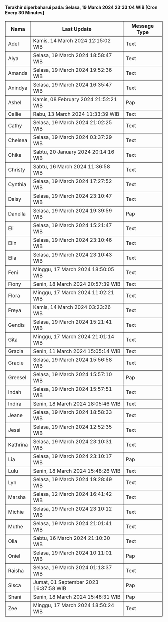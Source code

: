 #### Terakhir diperbaharui pada: Selasa, 19 March 2024 23:33:04 WIB [Cron Every 30 Minutes]

<table border='1'><tr><th>Nama</th><th>Last Update</th><th>Message Type</th></tr><tr><td>Adel</td><td>Kamis, 14 March 2024 12:15:02 WIB</td><td>Text</td></tr><tr><td>Alya</td><td>Selasa, 19 March 2024 18:58:47 WIB</td><td>Text</td></tr><tr><td>Amanda</td><td>Selasa, 19 March 2024 19:52:36 WIB</td><td>Text</td></tr><tr><td>Anindya</td><td>Selasa, 19 March 2024 16:35:47 WIB</td><td>Text</td></tr><tr><td>Ashel</td><td>Kamis, 08 February 2024 21:52:21 WIB</td><td>Pap</td></tr><tr><td>Callie</td><td>Rabu, 13 March 2024 11:33:39 WIB</td><td>Text</td></tr><tr><td>Cathy</td><td>Selasa, 19 March 2024 21:02:25 WIB</td><td>Text</td></tr><tr><td>Chelsea</td><td>Selasa, 19 March 2024 03:37:29 WIB</td><td>Text</td></tr><tr><td>Chika</td><td>Sabtu, 20 January 2024 20:14:16 WIB</td><td>Text</td></tr><tr><td>Christy</td><td>Sabtu, 16 March 2024 11:36:58 WIB</td><td>Text</td></tr><tr><td>Cynthia</td><td>Selasa, 19 March 2024 17:27:52 WIB</td><td>Text</td></tr><tr><td>Daisy</td><td>Selasa, 19 March 2024 23:10:47 WIB</td><td>Text</td></tr><tr><td>Danella</td><td>Selasa, 19 March 2024 19:39:59 WIB</td><td>Pap</td></tr><tr><td>Eli</td><td>Selasa, 19 March 2024 15:21:47 WIB</td><td>Text</td></tr><tr><td>Elin</td><td>Selasa, 19 March 2024 23:10:46 WIB</td><td>Text</td></tr><tr><td>Ella</td><td>Selasa, 19 March 2024 23:10:43 WIB</td><td>Text</td></tr><tr><td>Feni</td><td>Minggu, 17 March 2024 18:50:05 WIB</td><td>Text</td></tr><tr><td>Fiony</td><td>Senin, 18 March 2024 20:57:39 WIB</td><td>Text</td></tr><tr><td>Flora</td><td>Minggu, 17 March 2024 11:02:21 WIB</td><td>Text</td></tr><tr><td>Freya</td><td>Kamis, 14 March 2024 03:23:26 WIB</td><td>Text</td></tr><tr><td>Gendis</td><td>Selasa, 19 March 2024 15:21:41 WIB</td><td>Text</td></tr><tr><td>Gita</td><td>Minggu, 17 March 2024 21:01:14 WIB</td><td>Text</td></tr><tr><td>Gracia</td><td>Senin, 11 March 2024 15:05:14 WIB</td><td>Text</td></tr><tr><td>Gracie</td><td>Selasa, 19 March 2024 15:56:58 WIB</td><td>Text</td></tr><tr><td>Greesel</td><td>Selasa, 19 March 2024 15:57:10 WIB</td><td>Pap</td></tr><tr><td>Indah</td><td>Selasa, 19 March 2024 15:57:51 WIB</td><td>Text</td></tr><tr><td>Indira</td><td>Senin, 18 March 2024 18:05:46 WIB</td><td>Text</td></tr><tr><td>Jeane</td><td>Selasa, 19 March 2024 18:58:33 WIB</td><td>Text</td></tr><tr><td>Jessi</td><td>Selasa, 19 March 2024 12:52:35 WIB</td><td>Text</td></tr><tr><td>Kathrina</td><td>Selasa, 19 March 2024 23:10:31 WIB</td><td>Text</td></tr><tr><td>Lia</td><td>Selasa, 19 March 2024 23:10:17 WIB</td><td>Pap</td></tr><tr><td>Lulu</td><td>Senin, 18 March 2024 15:48:26 WIB</td><td>Text</td></tr><tr><td>Lyn</td><td>Selasa, 19 March 2024 19:28:49 WIB</td><td>Text</td></tr><tr><td>Marsha</td><td>Selasa, 12 March 2024 16:41:42 WIB</td><td>Text</td></tr><tr><td>Michie</td><td>Selasa, 19 March 2024 23:10:12 WIB</td><td>Text</td></tr><tr><td>Muthe</td><td>Selasa, 19 March 2024 21:01:41 WIB</td><td>Text</td></tr><tr><td>Olla</td><td>Sabtu, 16 March 2024 21:10:30 WIB</td><td>Text</td></tr><tr><td>Oniel</td><td>Selasa, 19 March 2024 10:11:01 WIB</td><td>Pap</td></tr><tr><td>Raisha</td><td>Selasa, 19 March 2024 01:13:37 WIB</td><td>Text</td></tr><tr><td>Sisca</td><td>Jumat, 01 September 2023 16:37:58 WIB</td><td>Pap</td></tr><tr><td>Shani</td><td>Senin, 18 March 2024 15:46:31 WIB</td><td>Pap</td></tr><tr><td>Zee</td><td>Minggu, 17 March 2024 18:50:24 WIB</td><td>Text</td></tr></table>